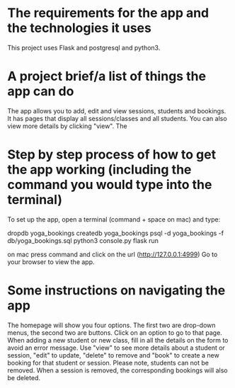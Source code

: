 # The requirements for the app and the technologies it uses
This project uses Flask and postgresql and python3.

# A project brief/a list of things the app can do
The app allows you to add, edit and view sessions, students and bookings. It has pages that display all sessions/classes and all students. You can also view more details by clicking "view". The 

# Step by step process of how to get the app working (including the command you would type into the terminal)
To set up the app, open a terminal (command + space on mac) and type:

dropdb yoga_bookings
createdb yoga_bookings
psql -d yoga_bookings -f db/yoga_bookings.sql
python3 console.py
flask run

on mac press command and click on the url (http://127.0.0.1:4999)
Go to your browser to view the app.

# Some instructions on navigating the app
The homepage will show you four options. The first two are drop-down menus, the second two are buttons. Click on an option to go to that page. When adding a new student or new class, fill in all the details on the form to avoid an error message. Use "view" to see more details about a student or session, "edit" to update, "delete" to remove and "book" to create a new booking for that student or session. Please note, students can not be removed. When a session is removed, the corresponding bookings will also be deleted. 
